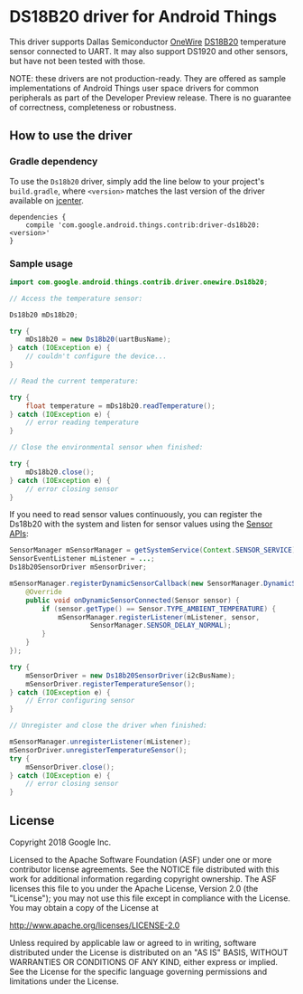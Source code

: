 DS18B20 driver for Android Things
================================

This driver supports Dallas Semiconductor [OneWire] [DS18B20] temperature sensor connected to UART.
It may also support DS1920 and other sensors, but have not been tested with those.

NOTE: these drivers are not production-ready. They are offered as sample
implementations of Android Things user space drivers for common peripherals
as part of the Developer Preview release. There is no guarantee
of correctness, completeness or robustness.

How to use the driver
---------------------

### Gradle dependency

To use the `Ds18b20` driver, simply add the line below to your project's `build.gradle`,
where `<version>` matches the last version of the driver available on [jcenter][jcenter].

```
dependencies {
    compile 'com.google.android.things.contrib:driver-ds18b20:<version>'
}
```

### Sample usage

```java
import com.google.android.things.contrib.driver.onewire.Ds18b20;

// Access the temperature sensor:

Ds18b20 mDs18b20;

try {
    mDs18b20 = new Ds18b20(uartBusName);
} catch (IOException e) {
    // couldn't configure the device...
}

// Read the current temperature:

try {
    float temperature = mDs18b20.readTemperature();
} catch (IOException e) {
    // error reading temperature
}

// Close the environmental sensor when finished:

try {
    mDs18b20.close();
} catch (IOException e) {
    // error closing sensor
}
```

If you need to read sensor values continuously, you can register the Ds18b20 with the system and
listen for sensor values using the [Sensor APIs][sensors]:
```java
SensorManager mSensorManager = getSystemService(Context.SENSOR_SERVICE);
SensorEventListener mListener = ...;
Ds18b20SensorDriver mSensorDriver;

mSensorManager.registerDynamicSensorCallback(new SensorManager.DynamicSensorCallback() {
    @Override
    public void onDynamicSensorConnected(Sensor sensor) {
        if (sensor.getType() == Sensor.TYPE_AMBIENT_TEMPERATURE) {
            mSensorManager.registerListener(mListener, sensor,
                    SensorManager.SENSOR_DELAY_NORMAL);
        }
    }
});

try {
    mSensorDriver = new Ds18b20SensorDriver(i2cBusName);
    mSensorDriver.registerTemperatureSensor();
} catch (IOException e) {
    // Error configuring sensor
}

// Unregister and close the driver when finished:

mSensorManager.unregisterListener(mListener);
mSensorDriver.unregisterTemperatureSensor();
try {
    mSensorDriver.close();
} catch (IOException e) {
    // error closing sensor
}
```

License
-------

Copyright 2018 Google Inc.

Licensed to the Apache Software Foundation (ASF) under one or more contributor
license agreements.  See the NOTICE file distributed with this work for
additional information regarding copyright ownership.  The ASF licenses this
file to you under the Apache License, Version 2.0 (the "License"); you may not
use this file except in compliance with the License.  You may obtain a copy of
the License at

  http://www.apache.org/licenses/LICENSE-2.0

Unless required by applicable law or agreed to in writing, software
distributed under the License is distributed on an "AS IS" BASIS, WITHOUT
WARRANTIES OR CONDITIONS OF ANY KIND, either express or implied.  See the
License for the specific language governing permissions and limitations under
the License.

[OneWire]: https://files.maximintegrated.com/sia_bu/public/owpd310r2.zip
[DS18B20]: https://datasheets.maximintegrated.com/en/ds/DS18B20.pdf
[jcenter]: https://bintray.com/google/androidthings/contrib-driver-ds18b20/_latestVersion
[sensors]: https://developer.android.com/guide/topics/sensors/sensors_overview.html
